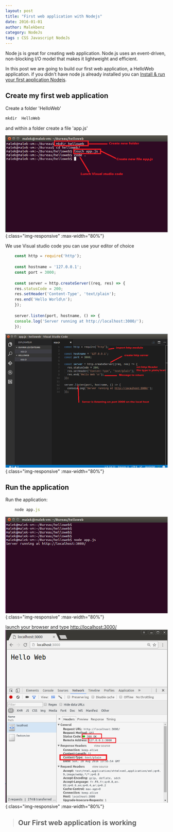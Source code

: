 ```yaml
---
layout: post
title: "First web application with Nodejs"
date: 2016-01-01
author: Malekbenz
category: NodeJs
tags : CSS Javascript NodeJs
---
```

Node js is great for creating web application. Node.js uses an event-driven, non-blocking I/O model that makes it lightweight and efficient.

In this post we are going to build our first web application, a HelloWeb application. if you didn't have node js already installed you can [Install & run your first application Nodejs](/blog/2015/12/22/install-run-your-first-application-nodejs).  

## Create my first web application  

Create a folder 'HelloWeb'

```javascript
mkdir  HelloWeb
```
and within a folder create a file 'app.js'


![CMD](/images/helloweb/cmd.png){:class="img-responsive" :max-width="80%"}

We use Visual studio code you can use your editor of choice 

```javascript
    const http = require('http');

    const hostname = '127.0.0.1';
    const port = 3000;

    const server = http.createServer((req, res) => {
    res.statusCode = 200;
    res.setHeader('Content-Type', 'text/plain');
    res.end('Hello World\n');
    });

    server.listen(port, hostname, () => {
    console.log('Server running at http://localhost:3000/');
    });
```

![vs code](/images/helloweb/vscode.png){:class="img-responsive" :max-width="80%"}


## Run the application 
    
Run the application: 

```javascript
    node app.js
```

![vs code](/images/helloweb/launch.png){:class="img-responsive" :max-width="80%"}

launch your browser and type [http://localhost:3000/](http://localhost:3000/)
![vs code](/images/helloweb/web.png){:class="img-responsive" :max-width="80%"}


>
> ## **Our First web application is working**
>


